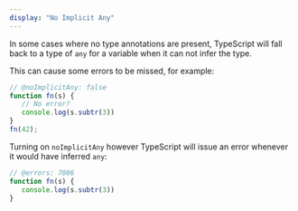 ```yaml
---
display: "No Implicit Any"
---
```


In some cases where no type annotations are present, TypeScript will fall back to a type of `any` for a variable when it can not infer the type.

This can cause some errors to be missed, for example:

```ts twoslash
// @noImplicitAny: false
function fn(s) {
   // No error?
   console.log(s.subtr(3))
}
fn(42);
```

Turning on `noImplicitAny` however TypeScript will issue an error whenever it would have inferred `any`:

```ts twoslash
// @errors: 7006
function fn(s) {
   console.log(s.subtr(3))
}
```
